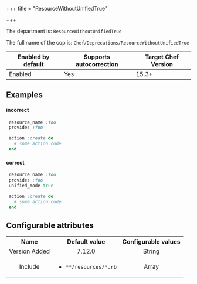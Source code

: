 +++
title = "ResourceWithoutUnifiedTrue"

+++

<!-- This content is automatically generated. See https://github.com/chef/chef-web-docs/blob/main/generated/README.md -->

The department is: `ResourceWithoutUnifiedTrue`

The full name of the cop is: `Chef/Deprecations/ResourceWithoutUnifiedTrue`

| Enabled by default | Supports autocorrection | Target Chef Version |
| --- | --- | --- |
| Enabled | Yes | 15.3+ |

## Examples


#### incorrect

```ruby
 resource_name :foo
 provides :foo

 action :create do
   # some action code
 end
```

#### correct

```ruby
 resource_name :foo
 provides :foo
 unified_mode true

 action :create do
   # some action code
 end
```

## Configurable attributes

<table>
<tbody><tr>
<th>Name</th>
<th>Default value</th>
<th>Configurable values</th>
</tr>
<tr>
<td style="text-align:center">Version Added</td>
<td style="text-align:center">7.12.0</td>
<td style="text-align:center">String</td>
</tr>
<tr><td style="text-align:center">Include</td>
<td style="text-align:center"><ul>
<li><code>**/resources/*.rb</code></li>
</ul>
</td>
<td style="text-align:center">Array</td>
</tr></tbody></table>
